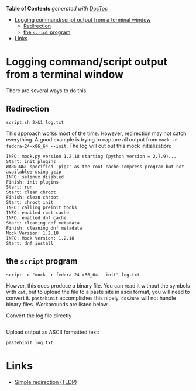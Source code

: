 <!-- START doctoc generated TOC please keep comment here to allow auto update -->
<!-- DON'T EDIT THIS SECTION, INSTEAD RE-RUN doctoc TO UPDATE -->
**Table of Contents**  *generated with [DocToc](https://github.com/thlorenz/doctoc)*

- [Logging command/script output from a terminal window](#logging-commandscript-output-from-a-terminal-window)
  - [Redirection](#redirection)
  - [the `script` program](#the-script-program)
- [Links](#links)

<!-- END doctoc generated TOC please keep comment here to allow auto update -->

# Logging command/script output from a terminal window

There are several ways to do this

## Redirection

```
script.sh 2>&1 log.txt
```

This approach works most of the time. However, redirection may not catch everything. A good example is trying to capture all output from `mock -r fedora-24-x86_64 --init`.
The log will cut out this mock initialization:

```
INFO: mock.py version 1.2.18 starting (python version = 2.7.9)...
Start: init plugins
WARNING: specified 'pigz' as the root cache compress program but not available; using gzip
INFO: selinux disabled
Finish: init plugins
Start: run
Start: clean chroot
Finish: clean chroot
Start: chroot init
INFO: calling preinit hooks
INFO: enabled root cache
INFO: enabled dnf cache
Start: cleaning dnf metadata
Finish: cleaning dnf metadata
Mock Version: 1.2.18
INFO: Mock Version: 1.2.18
Start: dnf install
```

## the `script` program

```
script -c "mock -r fedora-24-x86_64 --init" log.txt
````

Howver, this does produce a binary file. You can read it without the symbols with `cat`, but to upload the file
to a paste site in ascii format, you will need to convert it. `pastebinit` accomplishes this nicely. `dos2unx` will not 
handle binary files. Workarounds are listed below.

Convert the log file directly
```

```

Upload output as ASCII formatted text: 
```
pastebinit log.txt
```

# Links

* [Simple redirection (TLDP)](http://www.tldp.org/LDP/intro-linux/html/sect_05_01.html)
